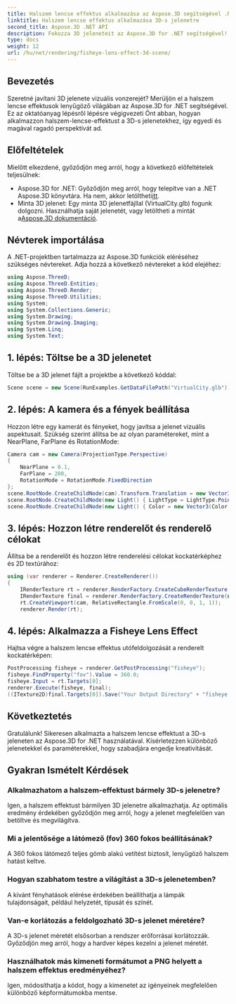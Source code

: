 ```yaml
---
title: Halszem lencse effektus alkalmazása az Aspose.3D segítségével .NET-hez
linktitle: Halszem lencse effektus alkalmazása 3D-s jelenetre
second_title: Aspose.3D .NET API
description: Fokozza 3D jeleneteit az Aspose.3D for .NET segítségével! Ismerje meg lépésről lépésre, hogyan alkalmazhat elbűvölő halszem lencsehatást. Letöltés most!
type: docs
weight: 12
url: /hu/net/rendering/fisheye-lens-effect-3d-scene/
---
```

## Bevezetés
Szeretné javítani 3D jelenete vizuális vonzerejét? Merüljön el a halszem lencse effektusok lenyűgöző világában az Aspose.3D for .NET segítségével. Ez az oktatóanyag lépésről lépésre végigvezeti Önt abban, hogyan alkalmazzon halszem-lencse-effektust a 3D-s jelenetekhez, így egyedi és magával ragadó perspektívát ad.
## Előfeltételek
Mielőtt elkezdené, győződjön meg arról, hogy a következő előfeltételek teljesülnek:
-  Aspose.3D for .NET: Győződjön meg arról, hogy telepítve van a .NET Aspose.3D könyvtára. Ha nem, akkor letöltheti[itt](https://releases.aspose.com/3d/net/).
-  Minta 3D jelenet: Egy minta 3D jelenetfájllal (VirtualCity.glb) fogunk dolgozni. Használhatja saját jelenetét, vagy letöltheti a mintát a[Aspose.3D dokumentáció](https://reference.aspose.com/3d/net/).
## Névterek importálása
A .NET-projektben tartalmazza az Aspose.3D funkciók eléréséhez szükséges névtereket. Adja hozzá a következő névtereket a kód elejéhez:
```csharp
using Aspose.ThreeD;
using Aspose.ThreeD.Entities;
using Aspose.ThreeD.Render;
using Aspose.ThreeD.Utilities;
using System;
using System.Collections.Generic;
using System.Drawing;
using System.Drawing.Imaging;
using System.Linq;
using System.Text;
```
## 1. lépés: Töltse be a 3D jelenetet
Töltse be a 3D jelenet fájlt a projektbe a következő kóddal:
```csharp
Scene scene = new Scene(RunExamples.GetDataFilePath("VirtualCity.glb"));
```
## 2. lépés: A kamera és a fények beállítása
Hozzon létre egy kamerát és fényeket, hogy javítsa a jelenet vizuális aspektusait. Szükség szerint állítsa be az olyan paramétereket, mint a NearPlane, FarPlane és RotationMode:
```csharp
Camera cam = new Camera(ProjectionType.Perspective)
{
    NearPlane = 0.1,
    FarPlane = 200,
    RotationMode = RotationMode.FixedDirection
};
scene.RootNode.CreateChildNode(cam).Transform.Translation = new Vector3(5, 6, 0);
scene.RootNode.CreateChildNode(new Light() { LightType = LightType.Point }).Transform.Translation = new Vector3(-10, 7, -10);
scene.RootNode.CreateChildNode(new Light() { Color = new Vector3(Color.CadetBlue) }).Transform.Translation = new Vector3(49, 0, 49);
```
## 3. lépés: Hozzon létre renderelőt és renderelő célokat
Állítsa be a renderelőt és hozzon létre renderelési célokat kockatérképhez és 2D textúrához:
```csharp
using (var renderer = Renderer.CreateRenderer())
{
    IRenderTexture rt = renderer.RenderFactory.CreateCubeRenderTexture(new RenderParameters(false), 512, 512);
    IRenderTexture final = renderer.RenderFactory.CreateRenderTexture(new RenderParameters(false, 32, 0, 0), 1024, 1024);
    rt.CreateViewport(cam, RelativeRectangle.FromScale(0, 0, 1, 1));
    renderer.Render(rt);
```
## 4. lépés: Alkalmazza a Fisheye Lens Effect
Hajtsa végre a halszem lencse effektus utófeldolgozását a renderelt kockatérképen:
```csharp
PostProcessing fisheye = renderer.GetPostProcessing("fisheye");
fisheye.FindProperty("fov").Value = 360.0;
fisheye.Input = rt.Targets[0];
renderer.Execute(fisheye, final);
((ITexture2D)final.Targets[0]).Save("Your Output Directory" + "fisheye.png", ImageFormat.Png);
```
## Következtetés
Gratulálunk! Sikeresen alkalmazta a halszem lencse effektust a 3D-s jeleneten az Aspose.3D for .NET használatával. Kísérletezzen különböző jelenetekkel és paraméterekkel, hogy szabadjára engedje kreativitását.
## Gyakran Ismételt Kérdések
### Alkalmazhatom a halszem-effektust bármely 3D-s jelenetre?
Igen, a halszem effektust bármilyen 3D jelenetre alkalmazhatja. Az optimális eredmény érdekében győződjön meg arról, hogy a jelenet megfelelően van betöltve és megvilágítva.
### Mi a jelentősége a látómező (fov) 360 fokos beállításának?
A 360 fokos látómező teljes gömb alakú vetítést biztosít, lenyűgöző halszem hatást keltve.
### Hogyan szabhatom testre a világítást a 3D-s jelenetemben?
A kívánt fényhatások elérése érdekében beállíthatja a lámpák tulajdonságait, például helyzetét, típusát és színét.
### Van-e korlátozás a feldolgozható 3D-s jelenet méretére?
A 3D-s jelenet méretét elsősorban a rendszer erőforrásai korlátozzák. Győződjön meg arról, hogy a hardver képes kezelni a jelenet méretét.
### Használhatok más kimeneti formátumot a PNG helyett a halszem effektus eredményéhez?
Igen, módosíthatja a kódot, hogy a kimenetet az igényeinek megfelelően különböző képformátumokba mentse.
